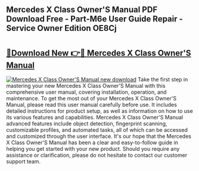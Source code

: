 ## Mercedes X Class Owner'S Manual PDF Download Free - Part-M6e User Guide Repair - Service Owner Edition OE8Cj

# <h2><a href="http://cf1487.oget.top/?id=Mercedes+X+Class+Owner%27S+Manual">🔗Download New 👉🔴 Mercedes X Class Owner'S Manual</a></h2>

[![Mercedes X Class Owner'S Manual new download](https://i.imgur.com/5g1atiW.png)](http://cf1487.oget.top/?id=Mercedes+X+Class+Owner%27S+Manual)
Take the first step in mastering your new Mercedes X Class Owner'S Manual with this comprehensive user manual, covering installation, operation, and maintenance. To get the most out of your Mercedes X Class Owner'S Manual, please read this user manual carefully before use. It includes detailed instructions for product setup, as well as information on how to use its various features and capabilities. Mercedes X Class Owner'S Manual advanced features include object detection, fingerprint scanning, customizable profiles, and automated tasks, all of which can be accessed and customized through the user interface. It's our hope that the Mercedes X Class Owner'S Manual has been a clear and easy-to-follow guide in helping you get started with your new product. Should you require any assistance or clarification, please do not hesitate to contact our customer support team.

